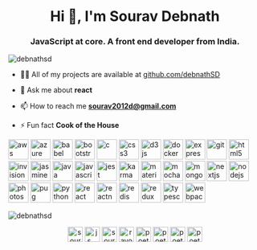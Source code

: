 <h1 align="center">Hi 👋, I'm Sourav Debnath</h1>
<h3 align="center">JavaScript at core. A front end developer from India.</h3>

<p align="left"> <img src="https://komarev.com/ghpvc/?username=debnathsd" alt="debnathsd" /> </p>

- 👨‍💻 All of my projects are available at [github.com/debnathSD](github.com/debnathSD)

- 💬 Ask me about **react**

- 📫 How to reach me **sourav2012d@gmail.com**

- ⚡ Fun fact **Cook of the House**

<p align="left"><img src="https://devicons.github.io/devicon/devicon.git/icons/amazonwebservices/amazonwebservices-original-wordmark.svg" alt="aws" width="40" height="40"/> <img src="https://www.vectorlogo.zone/logos/microsoft_azure/microsoft_azure-icon.svg" alt="azure" width="40" height="40"/> <img src="https://www.vectorlogo.zone/logos/babeljs/babeljs-icon.svg" alt="babel" width="40" height="40"/> <img src="https://devicons.github.io/devicon/devicon.git/icons/bootstrap/bootstrap-plain.svg" alt="bootstrap" width="40" height="40"/> <img src="https://devicons.github.io/devicon/devicon.git/icons/c/c-original.svg" alt="c" width="40" height="40"/> <img src="https://devicons.github.io/devicon/devicon.git/icons/css3/css3-original-wordmark.svg" alt="css3" width="40" height="40"/> <img src="https://devicons.github.io/devicon/devicon.git/icons/d3js/d3js-original.svg" alt="d3js" width="40" height="40"/> <img src="https://devicons.github.io/devicon/devicon.git/icons/docker/docker-original-wordmark.svg" alt="docker" width="40" height="40"/> <img src="https://devicons.github.io/devicon/devicon.git/icons/express/express-original-wordmark.svg" alt="express" width="40" height="40"/> <img src="https://www.vectorlogo.zone/logos/git-scm/git-scm-icon.svg" alt="git" width="40" height="40"/> <img src="https://devicons.github.io/devicon/devicon.git/icons/html5/html5-original-wordmark.svg" alt="html5" width="40" height="40"/> <img src="https://www.vectorlogo.zone/logos/invisionapp/invisionapp-icon.svg" alt="invision" width="40" height="40"/> <img src="https://i.ibb.co/55txF2S/karma.png" alt="jasmine" width="40" height="40"/> <img src="https://devicons.github.io/devicon/devicon.git/icons/java/java-original-wordmark.svg" alt="java" width="40" height="40"/> <img src="https://devicons.github.io/devicon/devicon.git/icons/javascript/javascript-original.svg" alt="javascript" width="40" height="40"/> <img src="https://i.ibb.co/Yj6p14L/jest.png" alt="jest" width="40" height="40"/> <img src="https://i.ibb.co/dbgh2DH/jasmine.png" alt="karma" width="40" height="40"/> <img src="https://raw.githubusercontent.com/prplx/svg-logos/5585531d45d294869c4eaab4d7cf2e9c167710a9/svg/materialize.svg" alt="materialize" width="40" height="40"/> <img src="https://i.ibb.co/0MCw42Q/mocha.png" alt="mocha" width="40" height="40"/> <img src="https://devicons.github.io/devicon/devicon.git/icons/mongodb/mongodb-original-wordmark.svg" alt="mongodb" width="40" height="40"/> <img src="https://cdn.worldvectorlogo.com/logos/nextjs-3.svg" alt="nextjs" width="40" height="40"/> <img src="https://devicons.github.io/devicon/devicon.git/icons/nodejs/nodejs-original-wordmark.svg" alt="nodejs" width="40" height="40"/> <img src="https://devicons.github.io/devicon/devicon.git/icons/photoshop/photoshop-plain.svg" alt="photoshop" width="40" height="40"/> <img src="https://cdn.worldvectorlogo.com/logos/pug.svg" alt="pug" width="40" height="40"/> <img src="https://devicons.github.io/devicon/devicon.git/icons/python/python-original.svg" alt="python" width="40" height="40"/> <img src="https://devicons.github.io/devicon/devicon.git/icons/react/react-original-wordmark.svg" alt="react" width="40" height="40"/> <img src="https://reactnative.dev/img/header_logo.svg" alt="reactnative" width="40" height="40"/> <img src="https://devicons.github.io/devicon/devicon.git/icons/redis/redis-original-wordmark.svg" alt="redis" width="40" height="40"/> <img src="https://devicons.github.io/devicon/devicon.git/icons/redux/redux-original.svg" alt="redux" width="40" height="40"/> <img src="https://devicons.github.io/devicon/devicon.git/icons/typescript/typescript-original.svg" alt="typescript" width="40" height="40"/> <img src="https://devicons.github.io/devicon/devicon.git/icons/webpack/webpack-original.svg" alt="webpack" width="40" height="40"/></p>

<p><img align="center" src="https://github-readme-stats.vercel.app/api/top-langs/?username=debnathsd&layout=compact&hide=html" alt="debnathsd" /></p>

<p align="center">
<a href="https://linkedin.com/in/sourav debnath" target="blank"><img align="center" src="https://cdn.jsdelivr.net/npm/simple-icons@3.0.1/icons/linkedin.svg" alt="sourav debnath" height="30" width="30" /></a>
<a href="https://stackoverflow.com/users/js___" target="blank"><img align="center" src="https://cdn.jsdelivr.net/npm/simple-icons@3.0.1/icons/stackoverflow.svg" alt="js___" height="30" width="30" /></a>
<a href="https://fb.com/sourav debnath" target="blank"><img align="center" src="https://cdn.jsdelivr.net/npm/simple-icons@3.0.1/icons/facebook.svg" alt="sourav debnath" height="30" width="30" /></a>
<a href="https://instagram.com/ravo_lution" target="blank"><img align="center" src="https://cdn.jsdelivr.net/npm/simple-icons@3.0.1/icons/instagram.svg" alt="ravo_lution" height="30" width="30" /></a>
<a href="https://www.codechef.com/poet__" target="blank"><img align="center" src="https://cdn.jsdelivr.net/npm/simple-icons@3.1.0/icons/codechef.svg" alt="poet__" height="30" width="30" /></a>
<a href="https://www.hackerrank.com/poet__" target="blank"><img align="center" src="https://cdn.jsdelivr.net/npm/simple-icons@3.0.1/icons/hackerrank.svg" alt="poet__" height="30" width="30" /></a>
<a href="https://www.leetcode.com/poet__" target="blank"><img align="center" src="https://cdn.jsdelivr.net/npm/simple-icons@3.0.1/icons/leetcode.svg" alt="poet__" height="30" width="30" /></a>
<a href="https://www.geeksforgeeks.com/poet__" target="blank"><img align="center" src="https://cdn.jsdelivr.net/npm/simple-icons@3.0.1/icons/geeksforgeeks.svg" alt="poet__" height="30" width="30" /></a>
</p>
